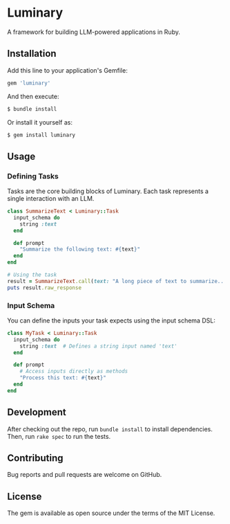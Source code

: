 # Luminary

A framework for building LLM-powered applications in Ruby.

## Installation

Add this line to your application's Gemfile:

```ruby
gem 'luminary'
```

And then execute:
```bash
$ bundle install
```

Or install it yourself as:
```bash
$ gem install luminary
```

## Usage

### Defining Tasks

Tasks are the core building blocks of Luminary. Each task represents a single interaction with an LLM.

```ruby
class SummarizeText < Luminary::Task
  input_schema do
    string :text
  end

  def prompt
    "Summarize the following text: #{text}"
  end
end

# Using the task
result = SummarizeText.call(text: "A long piece of text to summarize...")
puts result.raw_response
```

### Input Schema

You can define the inputs your task expects using the input schema DSL:

```ruby
class MyTask < Luminary::Task
  input_schema do
    string :text  # Defines a string input named 'text'
  end

  def prompt
    # Access inputs directly as methods
    "Process this text: #{text}"
  end
end
```

## Development

After checking out the repo, run `bundle install` to install dependencies. Then, run `rake spec` to run the tests.

## Contributing

Bug reports and pull requests are welcome on GitHub.

## License

The gem is available as open source under the terms of the MIT License. 